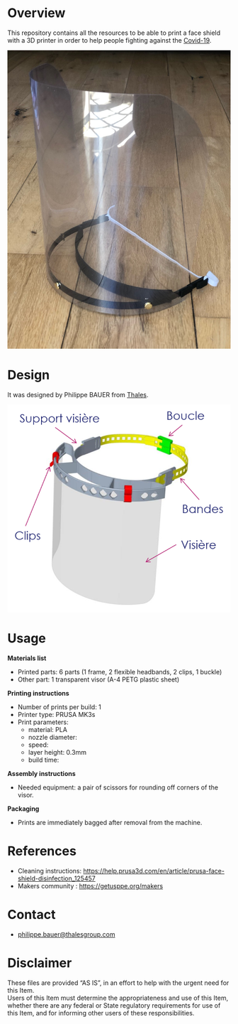 # Overview
This repository contains all the resources to be able to print a face shield with a 3D printer in order to help people fighting against the [Covid-19](https://www.gouvernement.fr/info-coronavirus).

![Covid-19-face-shield_BAUER](https://github.com/Sebastienlejeune/Covid-19-face-shield/blob/master/images/Covid-19-face-shield_BAUER.jpeg)

# Design

It was designed by Philippe BAUER from [Thales](https://www.thalesgroup.com/).

![Covid-19-face-shield_design_BAUER](https://github.com/Sebastienlejeune/Covid-19-face-shield/blob/master/images/Covid-19-face-shield_design_BAUER.png)

# Usage

**Materials list**

* Printed parts: 6 parts (1 frame, 2 flexible headbands, 2 clips, 1 buckle)
* Other part: 1 transparent visor (A-4 PETG plastic sheet)

**Printing instructions**
* Number of prints per build: 1
* Printer type: PRUSA MK3s 
* Print parameters:
  * material: PLA 
  * nozzle diameter:
  * speed: 
  * layer height: 0.3mm
  * build time:

**Assembly instructions**
* Needed equipment: a pair of scissors for rounding off corners of the visor.

**Packaging**
* Prints are immediately bagged after removal from the machine.

# References

* Cleaning instructions: https://help.prusa3d.com/en/article/prusa-face-shield-disinfection_125457
* Makers community : https://getusppe.org/makers

# Contact
* philippe.bauer@thalesgroup.com

# Disclaimer
These files are provided “AS IS”, in an effort to help with the urgent need for this Item.  
Users of this Item must determine the appropriateness and use of this Item, whether there are any federal or State regulatory requirements for use of this Item, and for informing other users of these responsibilities.
